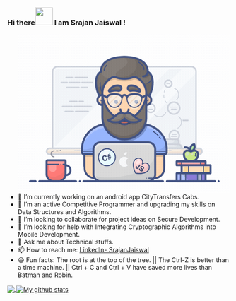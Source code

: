 ### Hi there<img src="https://media.tenor.com/images/3b388fe03da271d2674faf85eb7c3fcd/tenor.gif" width=40 height=40 />  I am Srajan Jaiswal !

<img align="right" alt="GIF" src="https://github.com/Harshit564/Harshit564/blob/master/images/dev.gif" width="480"/>

- 🔭 I’m currently working on an android app CityTransfers Cabs.
- 🌱 I’m an active Competitive Programmer and upgrading my skills on Data Structures and Algorithms.
- 👯 I’m looking to collaborate for project ideas on Secure Development.
- 🤔 I’m looking for help with Integrating Cryptographic Algorithms into Mobile Development.
- 💬 Ask me about Technical stuffs.
- 📫 How to reach me: [LinkedIn- SrajanJaiswal](https://www.linkedin.com/in/srajan-jaiswal-28a66b190/)  
- 😄 Fun facts: The root is at the top of the tree. ||  The Ctrl-Z is better than a time machine. || Ctrl + C and Ctrl + V have saved more lives than Batman and Robin.

 
 
 <a href="https://github.com/Srajan-Jaiswal">
  <img align="center" src="https://github-readme-stats.vercel.app/api/top-langs/?username=Srajan-Jaiswal&theme=light&hide_langs_below=1" />
</a>
<a href="https://github.com/Srajan-Jaiswal">
 <img align="center" src="https://github-readme-stats.vercel.app/api?username=Srajan-Jaiswal&show_icons=true&theme=light&line_height=27" alt="My github stats"/>
</a>


